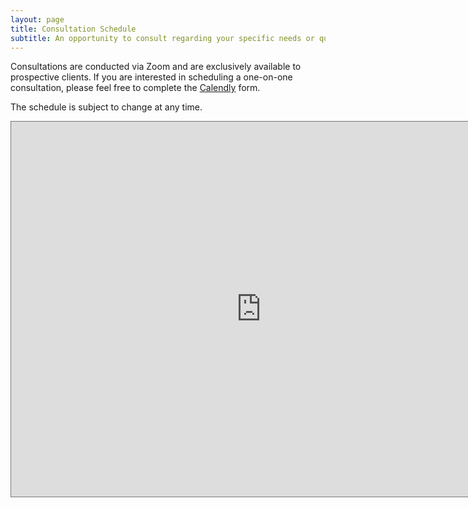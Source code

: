 ```yaml
---
layout: page
title: Consultation Schedule 
subtitle: An opportunity to consult regarding your specific needs or questions
---
```



Consultations are conducted via Zoom and are exclusively available to prospective clients. If you are interested in scheduling a one-on-one consultation, please feel free to complete the [Calendly](https://calendly.com/naiborhujosua/60min?month=2024-05) form.

The schedule is subject to change at any time.

<iframe src="https://calendar.google.com/calendar/embed?height=600&wkst=2&ctz=Asia%2FJakarta&showPrint=0&title=consult%40naiborhujosua.com&src=bmFpYm9yaHVqb3N1YUBhbHVtbmkudWkuYWMuaWQ&color=%23039BE5" style="border:solid 1px #777" width="800" height="600" frameborder="0" scrolling="no"></iframe>
